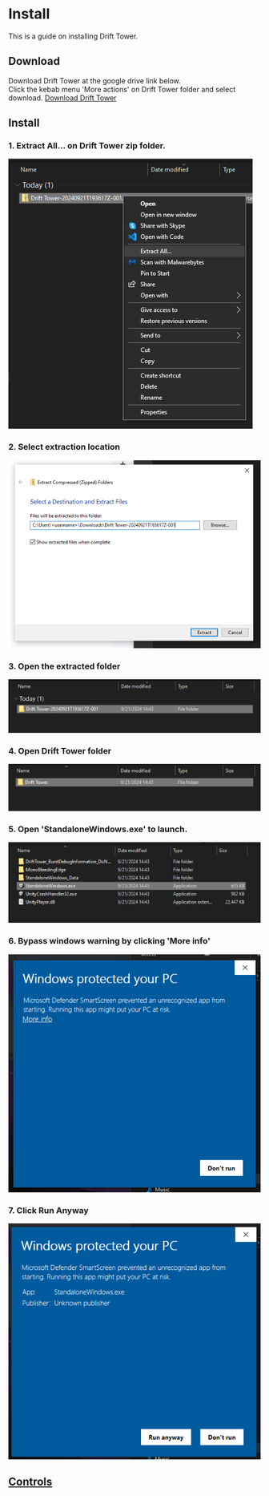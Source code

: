 # Install
This is a guide on installing Drift Tower.

## Download
Download Drift Tower at the google drive link below.  
Click the kebab menu 'More actions' on Drift Tower folder and select download.
[Download Drift Tower](https://drive.google.com/drive/folders/1pHnTWeXU3o0aeSgblSuo9g_c_V5TphVY?usp=drive_link)

## Install
### 1. Extract All... on Drift Tower zip folder.
![alt text](extractAllDropdown.png)
### 2. Select extraction location
![alt text](extractAllPopup.png)
### 3. Open the extracted folder
![alt text](extractedFolder.png)
### 4. Open Drift Tower folder
![alt text](driftTowerFolder.png)
### 5. Open 'StandaloneWindows.exe' to launch.
![alt text](standaloneWindowsFile.png)
### 6. Bypass windows warning by clicking 'More info'
![alt text](windowsSecurityMoreInfo.png)
### 7. Click Run Anyway
![alt text](windowsSecurityRunAnyway.png)

## [Controls](../4.Controls/controls.md)